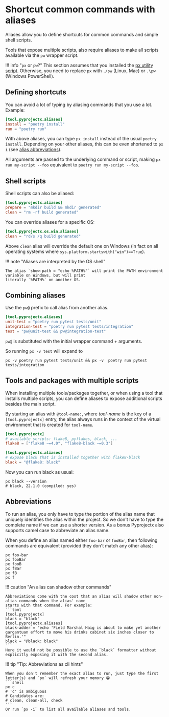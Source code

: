 # Shortcut common commands with aliases
Aliases allow you to define shortcuts for common commands and simple shell scripts.

Tools that expose multiple scripts, also require aliases to make all scripts available via the `pw` wrapper script.

!!! info "`px` or `pw`?"
    This section assumes that you installed the [px utility script](/usage/#install-the-global-px-script).
    Otherwise, you need to replace `px` with `./pw` (Linux, Mac) or `.\pw` (Windows PowerShell).

## Defining shortcuts
You can avoid a lot of typing by aliasing commands that you use a lot. Example:
```toml
[tool.pyprojectx.aliases]
install = "poetry install"
run = "poetry run"
```

With above aliases, you can type `px install` instead of the usual `poetry install`. Depending on your other aliases,
this can be even shortened to `px i` (see [alias abbreviations](/config/aliases/#abbreviations)).

All arguments are passed to the underlying command or script,
making `px run my-script --foo` equivalent to `poetry run my-script --foo`.

## Shell scripts
Shell scripts can also be aliased:
```toml
[tool.pyprojectx.aliases]
prepare = "mkdir build && mkdir generated"
clean = "rm -rf build generated"
```

You can override aliases for a specific OS:
```toml
[tool.pyprojectx.os.win.aliases]
clean = "rd/s /q build generated"
```

Above `clean` alias will override the default one on Windows
(in fact on all operating systems where `sys.platform.startswith("win")==True`).

!!! note "Aliases are interpreted by the OS shell"

    The alias `show-path = "echo %PATH%"` will print the PATH environment variable on Windows, but will print
    literally `%PATH%` on another OS.

## Combining aliases
Use the `pw@` prefix to call alias from another alias.

```toml
[tool.pyprojectx.aliases]
unit-test = "poetry run pytest tests/unit"
integration-test = "poetry run pytest tests/integration"
test = "pw@unit-test && pw@integration-test"
```

`pw@` is substituted with the initial wrapper command + arguments.

So running `px -v test` will expand to
```
px -v poetry run pytest tests/unit && px -v  poetry run pytest tests/integration
```

## Tools and packages with multiple scripts
When installing multiple tools/packages together, or when using a tool that installs multiple scripts,
you can define aliases to expose additional scripts besides the main script.

By starting an alias with `@tool-name:`, where _tool-name_ is the key of a `[tool.pyprojectx]` entry, the alias always
runs in the context of the virtual environment that is created for `tool-name`.

```toml
[tool.pyprojectx]
# available scripts: flake8, pyflakes, black, ...
flake8 = ["flake8 ~=4.0", "flake8-black ~=0.3"]

[tool.pyprojectx.aliases]
# expose black that is installed together with flake8-black
black = "@flake8: black"
```

Now you can run black as usual:
```shell
px black --version
# black, 22.1.0 (compiled: yes)
```

## Abbreviations

To run an alias, you only have to type the portion of the alias name that uniquely identifies the alias within
the project. So we don't have to type the complete name if we can use a shorter version.
As a bonus Pyprojectx also supports camel case to abbreviate an alias name.

When you define an alias named either `foo-bar` or `fooBar`, then following commands are equivalent
(provided they don't match any other alias):
```shell
px foo-bar
px fooBar
px fooB
px fBar
px fB
px f
```

!!! caution "An alias can shadow other commands"

    Abbreviations come with the cost that an alias will shadow other non-alias commands when the alias' name
    starts with that command. For example:
    ```toml
    [tool.pyprojectx]
    black = "black"
    [tool.pyprojectx.aliases]
    black-adder = "echo 'Field Marshal Haig is about to make yet another gargantuan effort to move his drinks cabinet six inches closer to Berlin.'"
    black = "@black: black"
    ```
    Here it would not be possible to use the `black` formatter without explicitly exposing it with the second alias.

!!! tip "Tip: Abbreviations as cli hints"

    When you don't remember the exact alias to run, just type the first letter(s) and `px` will refresh your memory 😁
    ```shell
    px c
    # 'c' is ambiguous
    # Candidates are:
    # clean, clean-all, check
    ```
    Or run `px -i` to list all available aliases and tools.
